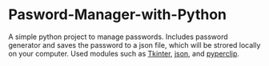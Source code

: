 # Pasword-Manager-with-Python

A simple python project to manage passwords.
Includes password generator and saves the password to a json file, which will be strored locally on your computer.
Used modules such as [Tkinter](https://docs.python.org/3/library/tk.html), [json](https://docs.python.org/3/library/json.html), and [pyperclip](https://pyperclip.readthedocs.io/en/latest/).
